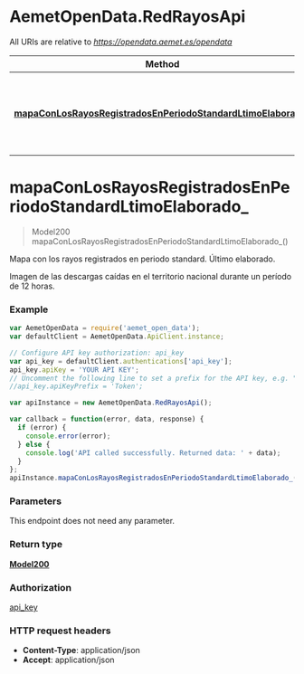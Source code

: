 # AemetOpenData.RedRayosApi

All URIs are relative to *https://opendata.aemet.es/opendata*

Method | HTTP request | Description
------------- | ------------- | -------------
[**mapaConLosRayosRegistradosEnPeriodoStandardLtimoElaborado_**](RedRayosApi.md#mapaConLosRayosRegistradosEnPeriodoStandardLtimoElaborado_) | **GET** /api/red/rayos/mapa | Mapa con los rayos registrados en periodo standard. Último elaborado.


<a name="mapaConLosRayosRegistradosEnPeriodoStandardLtimoElaborado_"></a>
# **mapaConLosRayosRegistradosEnPeriodoStandardLtimoElaborado_**
> Model200 mapaConLosRayosRegistradosEnPeriodoStandardLtimoElaborado_()

Mapa con los rayos registrados en periodo standard. Último elaborado.

Imagen de las descargas caídas en el territorio nacional durante un período de 12 horas.

### Example
```javascript
var AemetOpenData = require('aemet_open_data');
var defaultClient = AemetOpenData.ApiClient.instance;

// Configure API key authorization: api_key
var api_key = defaultClient.authentications['api_key'];
api_key.apiKey = 'YOUR API KEY';
// Uncomment the following line to set a prefix for the API key, e.g. "Token" (defaults to null)
//api_key.apiKeyPrefix = 'Token';

var apiInstance = new AemetOpenData.RedRayosApi();

var callback = function(error, data, response) {
  if (error) {
    console.error(error);
  } else {
    console.log('API called successfully. Returned data: ' + data);
  }
};
apiInstance.mapaConLosRayosRegistradosEnPeriodoStandardLtimoElaborado_(callback);
```

### Parameters
This endpoint does not need any parameter.

### Return type

[**Model200**](Model200.md)

### Authorization

[api_key](../README.md#api_key)

### HTTP request headers

 - **Content-Type**: application/json
 - **Accept**: application/json


